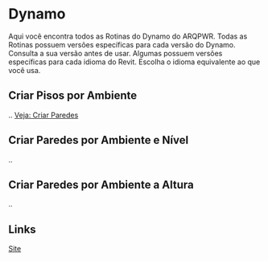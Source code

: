 # Dynamo

Aqui você encontra todos as Rotinas do Dynamo do ARQPWR.
Todas as Rotinas possuem versões específicas para cada versão do Dynamo. Consulta a sua versão antes de usar.
Algumas possuem versões específicas para cada idioma do Revit. Escolha o idioma equivalente ao que você usa.

## Criar Pisos por Ambiente

..
[Veja: Criar Paredes](#criar-paredes-por-ambiente-e-nível)

## Criar Paredes por Ambiente e Nível

..

## Criar Paredes por Ambiente a Altura

..

## Links

[Site](http://www.arqpwr.com.br/)